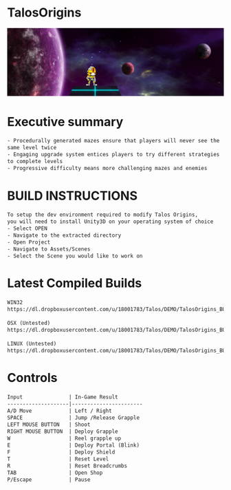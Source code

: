 # TalosOrigins
![](https://github.com/provencher/TalosOrigins/blob/master/Talos.PNG)

# Executive summary
	- Procedurally generated mazes ensure that players will never see the same level twice   
	- Engaging upgrade system entices players to try different strategies to complete levels
	- Progressive difficulty means more challenging mazes and enemies

# BUILD INSTRUCTIONS
	To setup the dev environment required to modify Talos Origins, 
	you will need to install Unity3D on your operating system of choice
 	- Select OPEN
 	- Navigate to the extracted directory
 	- Open Project
 	- Navigate to Assets/Scenes
 	- Select the Scene you would like to work on

# Latest Compiled Builds
	WIN32
	https://dl.dropboxusercontent.com/u/18001783/Talos/DEMO/TalosOrigins_BUILD_WIN32.zip	
	
	OSX (Untested)
	https://dl.dropboxusercontent.com/u/18001783/Talos/DEMO/TalosOrigins_BUILD_OSX.zip
	
	LINUX (Untested)
	https://dl.dropboxusercontent.com/u/18001783/Talos/DEMO/TalosOrigins_BUILD_LINUX.tar.gz
	
# Controls	 
	Input				| In-Game Result
	--------------------|-----------------------
	A/D Move 			| Left / Right 	
	SPACE     			| Jump /Release Grapple 	
	LEFT MOUSE BUTTON 	| Shoot 	
	RIGHT MOUSE BUTTON 	| Deploy Grapple 		
	W 					| Reel grapple up 	
	E 					| Deploy Portal (Blink)	
	F 					| Deploy Shield	
	T 					| Reset Level	
	R 					| Reset Breadcrumbs 
	TAB 				| Open Shop 
	P/Escape			| Pause 
	



